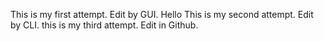 This is my first attempt. Edit by GUI. Hello
This is my second attempt. Edit by CLI.
this is my third attempt. Edit in Github.

